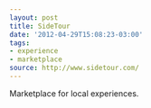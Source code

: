 ```yaml
---
layout: post
title: SideTour
date: '2012-04-29T15:08:23-03:00'
tags:
- experience
- marketplace
source: http://www.sidetour.com/
---
```

Marketplace for local experiences.

